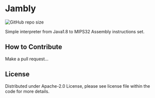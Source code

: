 # Jambly
![GitHub repo size](https://img.shields.io/github/repo-size/NicoMincuzzi/jambly)

Simple interpreter from Java1.8 to MIPS32 Assembly instructions set.


## How to Contribute
Make a pull request...

## License
Distributed under Apache-2.0 License, please see license file within the code for more details.
